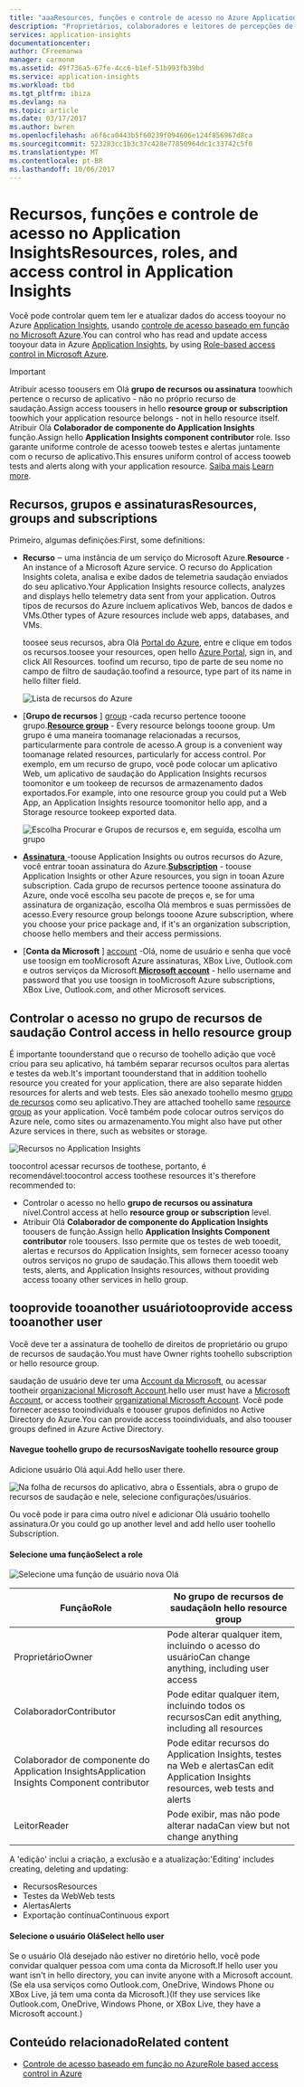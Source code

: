 ```yaml
---
title: "aaaResources, funções e controle de acesso no Azure Application Insights | Microsoft Docs"
description: "Proprietários, colaboradores e leitores de percepções de sua organização."
services: application-insights
documentationcenter: 
author: CFreemanwa
manager: carmonm
ms.assetid: 49f736a5-67fe-4cc6-b1ef-51b993fb39bd
ms.service: application-insights
ms.workload: tbd
ms.tgt_pltfrm: ibiza
ms.devlang: na
ms.topic: article
ms.date: 03/17/2017
ms.author: bwren
ms.openlocfilehash: a6f6ca0443b5f60239f094606e124f856967d8ca
ms.sourcegitcommit: 523283cc1b3c37c428e77850964dc1c33742c5f0
ms.translationtype: MT
ms.contentlocale: pt-BR
ms.lasthandoff: 10/06/2017
---
```

# <a name="resources-roles-and-access-control-in-application-insights"></a><span data-ttu-id="4fbad-103">Recursos, funções e controle de acesso no Application Insights</span><span class="sxs-lookup"><span data-stu-id="4fbad-103">Resources, roles, and access control in Application Insights</span></span>
<span data-ttu-id="4fbad-104">Você pode controlar quem tem ler e atualizar dados do access tooyour no Azure [Application Insights][start], usando [controle de acesso baseado em função no Microsoft Azure](../active-directory/role-based-access-control-configure.md).</span><span class="sxs-lookup"><span data-stu-id="4fbad-104">You can control who has read and update access tooyour data in Azure [Application Insights][start], by using [Role-based access control in Microsoft Azure](../active-directory/role-based-access-control-configure.md).</span></span>

> [!IMPORTANT]
> <span data-ttu-id="4fbad-105">Atribuir acesso toousers em Olá **grupo de recursos ou assinatura** toowhich pertence o recurso de aplicativo - não no próprio recurso de saudação.</span><span class="sxs-lookup"><span data-stu-id="4fbad-105">Assign access toousers in hello **resource group or subscription** toowhich your application resource belongs - not in hello resource itself.</span></span> <span data-ttu-id="4fbad-106">Atribuir Olá **Colaborador de componente do Application Insights** função.</span><span class="sxs-lookup"><span data-stu-id="4fbad-106">Assign hello **Application Insights component contributor** role.</span></span> <span data-ttu-id="4fbad-107">Isso garante uniforme controle de acesso tooweb testes e alertas juntamente com o recurso de aplicativo.</span><span class="sxs-lookup"><span data-stu-id="4fbad-107">This ensures uniform control of access tooweb tests and alerts along with your application resource.</span></span> <span data-ttu-id="4fbad-108">[Saiba mais](#access).</span><span class="sxs-lookup"><span data-stu-id="4fbad-108">[Learn more](#access).</span></span>
> 
> 

## <a name="resources-groups-and-subscriptions"></a><span data-ttu-id="4fbad-109">Recursos, grupos e assinaturas</span><span class="sxs-lookup"><span data-stu-id="4fbad-109">Resources, groups and subscriptions</span></span>
<span data-ttu-id="4fbad-110">Primeiro, algumas definições:</span><span class="sxs-lookup"><span data-stu-id="4fbad-110">First, some definitions:</span></span>

* <span data-ttu-id="4fbad-111">**Recurso** ‒ uma instância de um serviço do Microsoft Azure.</span><span class="sxs-lookup"><span data-stu-id="4fbad-111">**Resource** - An instance of a Microsoft Azure service.</span></span> <span data-ttu-id="4fbad-112">O recurso do Application Insights coleta, analisa e exibe dados de telemetria saudação enviados do seu aplicativo.</span><span class="sxs-lookup"><span data-stu-id="4fbad-112">Your Application Insights resource collects, analyzes and displays hello telemetry data sent from your application.</span></span>  <span data-ttu-id="4fbad-113">Outros tipos de recursos do Azure incluem aplicativos Web, bancos de dados e VMs.</span><span class="sxs-lookup"><span data-stu-id="4fbad-113">Other types of Azure resources include web apps, databases, and VMs.</span></span>
  
    <span data-ttu-id="4fbad-114">toosee seus recursos, abra Olá [Portal do Azure][portal], entre e clique em todos os recursos.</span><span class="sxs-lookup"><span data-stu-id="4fbad-114">toosee your resources, open hello [Azure Portal][portal], sign in, and click All Resources.</span></span> <span data-ttu-id="4fbad-115">toofind um recurso, tipo de parte de seu nome no campo de filtro de saudação.</span><span class="sxs-lookup"><span data-stu-id="4fbad-115">toofind a resource, type part of its name in hello filter field.</span></span>
  
    ![Lista de recursos do Azure](./media/app-insights-resources-roles-access-control/10-browse.png)

<a name="resource-group"></a>

* <span data-ttu-id="4fbad-117">[**Grupo de recursos** ] [ group] -cada recurso pertence tooone grupo.</span><span class="sxs-lookup"><span data-stu-id="4fbad-117">[**Resource group**][group] - Every resource belongs tooone group.</span></span> <span data-ttu-id="4fbad-118">Um grupo é uma maneira toomanage relacionadas a recursos, particularmente para controle de acesso.</span><span class="sxs-lookup"><span data-stu-id="4fbad-118">A group is a convenient way toomanage related resources, particularly for access control.</span></span> <span data-ttu-id="4fbad-119">Por exemplo, em um recurso de grupo, você pode colocar um aplicativo Web, um aplicativo de saudação do Application Insights recursos toomonitor e um tookeep de recursos de armazenamento dados exportados.</span><span class="sxs-lookup"><span data-stu-id="4fbad-119">For example, into one resource group you could put a Web App, an Application Insights resource toomonitor hello app, and a Storage resource tookeep exported data.</span></span>

    ![Escolha Procurar e Grupos de recursos e, em seguida, escolha um grupo](./media/app-insights-resources-roles-access-control/11-group.png)

* <span data-ttu-id="4fbad-121">[**Assinatura** ](https://manage.windowsazure.com) -toouse Application Insights ou outros recursos do Azure, você entrar tooan assinatura do Azure.</span><span class="sxs-lookup"><span data-stu-id="4fbad-121">[**Subscription**](https://manage.windowsazure.com) - toouse Application Insights or other Azure resources, you sign in tooan Azure subscription.</span></span> <span data-ttu-id="4fbad-122">Cada grupo de recursos pertence tooone assinatura do Azure, onde você escolha seu pacote de preços e, se for uma assinatura de organização, escolha Olá membros e suas permissões de acesso.</span><span class="sxs-lookup"><span data-stu-id="4fbad-122">Every resource group belongs tooone Azure subscription, where you choose your price package and, if it's an organization subscription, choose hello members and their access permissions.</span></span>
* <span data-ttu-id="4fbad-123">[**Conta da Microsoft** ] [ account] -Olá, nome de usuário e senha que você use toosign em tooMicrosoft Azure assinaturas, XBox Live, Outlook.com e outros serviços da Microsoft.</span><span class="sxs-lookup"><span data-stu-id="4fbad-123">[**Microsoft account**][account] - hello username and password that you use toosign in tooMicrosoft Azure subscriptions, XBox Live, Outlook.com, and other Microsoft services.</span></span>

## <span data-ttu-id="4fbad-124"><a name="access"></a>Controlar o acesso no grupo de recursos de saudação</span><span class="sxs-lookup"><span data-stu-id="4fbad-124"><a name="access"></a> Control access in hello resource group</span></span>
<span data-ttu-id="4fbad-125">É importante toounderstand que o recurso de toohello adição que você criou para seu aplicativo, há também separar recursos ocultos para alertas e testes da web.</span><span class="sxs-lookup"><span data-stu-id="4fbad-125">It's important toounderstand that in addition toohello resource you created for your application, there are also separate hidden resources for alerts and web tests.</span></span> <span data-ttu-id="4fbad-126">Eles são anexado toohello mesmo [grupo de recursos](#resource-group) como seu aplicativo.</span><span class="sxs-lookup"><span data-stu-id="4fbad-126">They are attached toohello same [resource group](#resource-group) as your application.</span></span> <span data-ttu-id="4fbad-127">Você também pode colocar outros serviços do Azure nele, como sites ou armazenamento.</span><span class="sxs-lookup"><span data-stu-id="4fbad-127">You might also have put other Azure services in there, such as websites or storage.</span></span>

![Recursos no Application Insights](./media/app-insights-resources-roles-access-control/00-resources.png)

<span data-ttu-id="4fbad-129">toocontrol acessar recursos de toothese, portanto, é recomendável:</span><span class="sxs-lookup"><span data-stu-id="4fbad-129">toocontrol access toothese resources it's therefore recommended to:</span></span>

* <span data-ttu-id="4fbad-130">Controlar o acesso no hello **grupo de recursos ou assinatura** nível.</span><span class="sxs-lookup"><span data-stu-id="4fbad-130">Control access at hello **resource group or subscription** level.</span></span>
* <span data-ttu-id="4fbad-131">Atribuir Olá **Colaborador de componente do Application Insights** toousers de função.</span><span class="sxs-lookup"><span data-stu-id="4fbad-131">Assign hello **Application Insights Component contributor** role toousers.</span></span> <span data-ttu-id="4fbad-132">Isso permite que os testes de web tooedit, alertas e recursos do Application Insights, sem fornecer acesso tooany outros serviços no grupo de saudação.</span><span class="sxs-lookup"><span data-stu-id="4fbad-132">This allows them tooedit web tests, alerts, and Application Insights resources, without providing access tooany other services in hello group.</span></span>

## <a name="tooprovide-access-tooanother-user"></a><span data-ttu-id="4fbad-133">tooprovide tooanother usuário</span><span class="sxs-lookup"><span data-stu-id="4fbad-133">tooprovide access tooanother user</span></span>
<span data-ttu-id="4fbad-134">Você deve ter a assinatura de toohello de direitos de proprietário ou grupo de recursos de saudação.</span><span class="sxs-lookup"><span data-stu-id="4fbad-134">You must have Owner rights toohello subscription or hello resource group.</span></span>

<span data-ttu-id="4fbad-135">saudação de usuário deve ter uma [Account da Microsoft][account], ou acessar tootheir [organizacional Microsoft Account](../active-directory/sign-up-organization.md).</span><span class="sxs-lookup"><span data-stu-id="4fbad-135">hello user must have a [Microsoft Account][account], or access tootheir [organizational Microsoft Account](../active-directory/sign-up-organization.md).</span></span> <span data-ttu-id="4fbad-136">Você pode fornecer acesso tooindividuals e toouser grupos definidos no Active Directory do Azure.</span><span class="sxs-lookup"><span data-stu-id="4fbad-136">You can provide access tooindividuals, and also toouser groups defined in Azure Active Directory.</span></span>

#### <a name="navigate-toohello-resource-group"></a><span data-ttu-id="4fbad-137">Navegue toohello grupo de recursos</span><span class="sxs-lookup"><span data-stu-id="4fbad-137">Navigate toohello resource group</span></span>
<span data-ttu-id="4fbad-138">Adicione usuário Olá aqui.</span><span class="sxs-lookup"><span data-stu-id="4fbad-138">Add hello user there.</span></span>

![Na folha de recursos do aplicativo, abra o Essentials, abra o grupo de recursos de saudação e nele, selecione configurações/usuários.](./media/app-insights-resources-roles-access-control/01-add-user.png)

<span data-ttu-id="4fbad-141">Ou você pode ir para cima outro nível e adicionar Olá usuário toohello assinatura.</span><span class="sxs-lookup"><span data-stu-id="4fbad-141">Or you could go up another level and add hello user toohello Subscription.</span></span>

#### <a name="select-a-role"></a><span data-ttu-id="4fbad-142">Selecione uma função</span><span class="sxs-lookup"><span data-stu-id="4fbad-142">Select a role</span></span>
![Selecione uma função de usuário nova Olá](./media/app-insights-resources-roles-access-control/03-role.png)

| <span data-ttu-id="4fbad-144">Função</span><span class="sxs-lookup"><span data-stu-id="4fbad-144">Role</span></span> | <span data-ttu-id="4fbad-145">No grupo de recursos de saudação</span><span class="sxs-lookup"><span data-stu-id="4fbad-145">In hello resource group</span></span> |
| --- | --- |
| <span data-ttu-id="4fbad-146">Proprietário</span><span class="sxs-lookup"><span data-stu-id="4fbad-146">Owner</span></span> |<span data-ttu-id="4fbad-147">Pode alterar qualquer item, incluindo o acesso do usuário</span><span class="sxs-lookup"><span data-stu-id="4fbad-147">Can change anything, including user access</span></span> |
| <span data-ttu-id="4fbad-148">Colaborador</span><span class="sxs-lookup"><span data-stu-id="4fbad-148">Contributor</span></span> |<span data-ttu-id="4fbad-149">Pode editar qualquer item, incluindo todos os recursos</span><span class="sxs-lookup"><span data-stu-id="4fbad-149">Can edit anything, including all resources</span></span> |
| <span data-ttu-id="4fbad-150">Colaborador de componente do Application Insights</span><span class="sxs-lookup"><span data-stu-id="4fbad-150">Application Insights Component contributor</span></span> |<span data-ttu-id="4fbad-151">Pode editar recursos do Application Insights, testes na Web e alertas</span><span class="sxs-lookup"><span data-stu-id="4fbad-151">Can edit Application Insights resources, web tests and alerts</span></span> |
| <span data-ttu-id="4fbad-152">Leitor</span><span class="sxs-lookup"><span data-stu-id="4fbad-152">Reader</span></span> |<span data-ttu-id="4fbad-153">Pode exibir, mas não pode alterar nada</span><span class="sxs-lookup"><span data-stu-id="4fbad-153">Can view but not change anything</span></span> |

<span data-ttu-id="4fbad-154">A 'edição' inclui a criação, a exclusão e a atualização:</span><span class="sxs-lookup"><span data-stu-id="4fbad-154">'Editing' includes creating, deleting and updating:</span></span>

* <span data-ttu-id="4fbad-155">Recursos</span><span class="sxs-lookup"><span data-stu-id="4fbad-155">Resources</span></span>
* <span data-ttu-id="4fbad-156">Testes da Web</span><span class="sxs-lookup"><span data-stu-id="4fbad-156">Web tests</span></span>
* <span data-ttu-id="4fbad-157">Alertas</span><span class="sxs-lookup"><span data-stu-id="4fbad-157">Alerts</span></span>
* <span data-ttu-id="4fbad-158">Exportação contínua</span><span class="sxs-lookup"><span data-stu-id="4fbad-158">Continuous export</span></span>

#### <a name="select-hello-user"></a><span data-ttu-id="4fbad-159">Selecione o usuário Olá</span><span class="sxs-lookup"><span data-stu-id="4fbad-159">Select hello user</span></span>

<span data-ttu-id="4fbad-160">Se o usuário Olá desejado não estiver no diretório hello, você pode convidar qualquer pessoa com uma conta da Microsoft.</span><span class="sxs-lookup"><span data-stu-id="4fbad-160">If hello user you want isn't in hello directory, you can invite anyone with a Microsoft account.</span></span>
<span data-ttu-id="4fbad-161">(Se ela usa serviços como Outlook.com, OneDrive, Windows Phone ou XBox Live, já tem uma conta da Microsoft.)</span><span class="sxs-lookup"><span data-stu-id="4fbad-161">(If they use services like Outlook.com, OneDrive, Windows Phone, or XBox Live, they have a Microsoft account.)</span></span>

## <a name="related-content"></a><span data-ttu-id="4fbad-162">Conteúdo relacionado</span><span class="sxs-lookup"><span data-stu-id="4fbad-162">Related content</span></span>

* [<span data-ttu-id="4fbad-163">Controle de acesso baseado em função no Azure</span><span class="sxs-lookup"><span data-stu-id="4fbad-163">Role based access control in Azure</span></span>](../active-directory/role-based-access-control-configure.md)

<!--Link references-->

[account]: https://account.microsoft.com
[group]: ../azure-resource-manager/resource-group-overview.md
[portal]: https://portal.azure.com/
[start]: app-insights-overview.md
